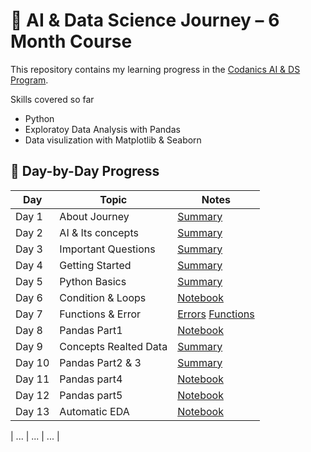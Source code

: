 # 🧠 AI & Data Science Journey – 6 Month Course
This repository contains my learning progress in the [Codanics AI & DS Program](https://codanics.com/courses/six-months-of-ai-and-data-science-mentorship-program/).

Skills covered so far
* Python 
* Exploratoy Data Analysis with Pandas 
* Data visulization with Matplotlib & Seaborn

## 📅 Day-by-Day Progress

| Day | Topic | Notes |
|-----|-------|-------|
|  Day 1 | About Journey | [Summary](./Day1-%20Knowing%20about%20journey.md)|
|  Day 2 | AI & Its concepts | [Summary](./Day2%20-%20AI%20&%20its%20concepts.md) |
|  Day 3 | Important Questions |[Summary](./Day3-%20Important%20Question.md)
|  Day 4 | Getting Started | [Summary](./Day4-%20Getting%20Started.md)
|  Day 5 | Python Basics | [Summary](./Day5-StartingPython.ipynb)
| Day 6  | Condition & Loops | [Notebook](./Day6-%20conditions&loops.ipynb)|
|  Day 7 | Functions & Error | [Errors](./Day7-Function&%20Errors/Errors%20in%20Python.md)  [Functions](./Day7-Function&%20Errors/functions.ipynb)|
|  Day 8 | Pandas Part1 | [Notebook](./Day8_pandas_part1.ipynb) |
| Day 9 | Concepts Realted Data | [Summary](./Day9-Important%20Concepts%20related%20Data.md)|
|Day 10 | Pandas Part2 & 3   | [Summary](./Day10_panadas_part2,3/day8,10_summary.md)|
| Day 11 | Pandas part4    | [Notebook](./Day11-Pandas_part4.ipynb)|
|Day 12 | Pandas part5  | [Notebook](./Day12-pandas_&_eda_part5.ipynb)|
|Day 13 | Automatic EDA | [Notebook](./Day13_EDA%20with%20ydata%20profiling/guide.md)|

| ... | ... | ... |
